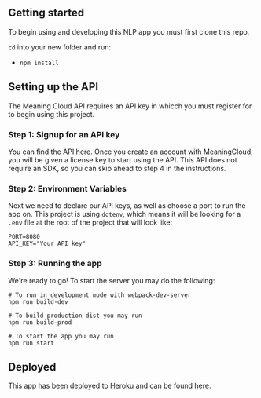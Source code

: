 ## Getting started

To begin using and developing this NLP app you must first clone this repo.

`cd` into your new folder and run:
- `npm install`

## Setting up the API

The Meaning Cloud API requires an API key in whicch you must register for to begin using this project.

### Step 1: Signup for an API key
You can find the API [here](https://www.meaningcloud.com/developer/sentiment-analysis). Once you create an account with MeaningCloud, you will be given a license key to start using the API. This API does not require an SDK, so you can skip ahead to step 4 in the instructions.

### Step 2: Environment Variables
Next we need to declare our API keys, as well as choose a port to run the app on. This project is using `dotenv`, which means it will be looking for a `.env` file at the root of the project that will look like:
```
PORT=8080
API_KEY="Your API key"
```

### Step 3: Running the app

We're ready to go! To start the server you may do the following:

```
# To run in development mode with webpack-dev-server
npm run build-dev

# To build production dist you may run
npm run build-prod

# To start the app you may run
npm run start
```

## Deployed

This app has been deployed to Heroku and can be found [here](https://mighty-dusk-28999.herokuapp.com).
